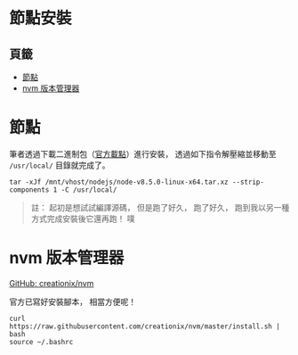 節點安裝
=======


## 頁籤


* [節點](#節點)
* [nvm 版本管理器](#nvm-版本管理器)



# 節點


筆者透過下載二進制包（[官方載點](https://nodejs.org/en/download/)）進行安裝，
透過如下指令解壓縮並移動至 `/usr/local/` 目錄就完成了。

```
tar -xJf /mnt/vhost/nodejs/node-v8.5.0-linux-x64.tar.xz --strip-components 1 -C /usr/local/
```


> 註： 起初是想試試編譯源碼， 但是跑了好久， 跑了好久，
> 跑到我以另一種方式完成安裝後它還再跑！ 噗



# nvm 版本管理器


[GitHub: creationix/nvm](https://github.com/creationix/nvm)


官方已寫好安裝腳本， 相當方便呢！

```
curl https://raw.githubusercontent.com/creationix/nvm/master/install.sh | bash
source ~/.bashrc
```

